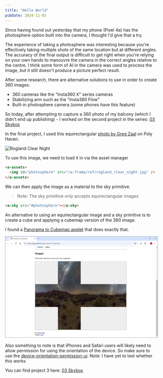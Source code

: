 ```yaml
---
title: "Hello World"
pubDate: 2024-11-01
---
```


Since having found out yesterday that my phone (Pixel 4a) has the photosphere option built into the camera, I thought I'd give that a try.

The experience of taking a photosphere was interesting because you're effectively taking multiple shots of the same location but at different angles. The accuracy of the final output is difficult to get right when you're relying on your own hands to manouvre the camera in the correct angles relative to the centre. I think some form of AI in the camera was used to process the image, but it still doesn't produce a picture perfect result.

After some research, there are alternative solutions to use in order to create 360 images:

- 360 cameras like the "Insta360 X" series cameras
- Stabilizing arm such as the "Insta360 Flow"
- Built-in photosphere camera (some phones have this feature)

So today, after attempting to capture a 360 photo of my balcony (which I didn't end up publishing) - I worked on the second project in the series: [03 Skybox](/a-frame/sketch/03-skybox)

In the final project, I used this equirectangular [photo by Greg Zaal](https://polyhaven.com/a/rogland_clear_night) on Poly Haven.

![Rogland Clear Night](/a-frame/ref/rogland_clear_night.jpg)

To use this image, we need to load it in via the asset manager

```html
<a-assets>
  <img id="photosphere" src="/a-frame/ref/rogland_clear_night.jpg" />
</a-assets>
```

We can then apply the image as a material to the sky primitive.

> Note: The sky primitive only accepts equirectangular images

```html
<a-sky src="#photosphere"></a-sky>
```

An alternative to using an equirectangular image and a sky primitive is to create a cube and applying a cubemap version of the 360 image.

I found a [Panorama to Cubemap applet](https://jaxry.github.io/panorama-to-cubemap/) that does exactly that.

![alt text](image.png)

Also something to note is that iPhones and Safari users will likely need to allow permission for using the orientation of the device. So make sure to use the [device-orientation-permission-ui](https://aframe.io/docs/1.6.0/components/device-orientation-permission-ui.html). Note: I have yet to test whether this works

You can find project 3 here: [03 Skybox](/a-frame/sketch/04-interaction)
